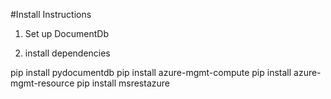 #Install Instructions

1. Set up DocumentDb

2. install dependencies

pip install pydocumentdb
pip install azure-mgmt-compute
pip install azure-mgmt-resource
pip install msrestazure

